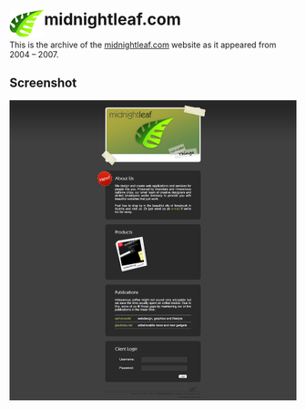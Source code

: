 # <img align="left" height="48" valign="middle" src="favicon.png">midnightleaf.com

This is the archive of the [midnightleaf.com](https://midnightleaf.com) website as it appeared from 2004 – 2007.

## Screenshot

![website screenshot](screenshot.png)
